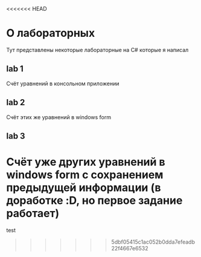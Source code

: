 <<<<<<< HEAD
# О лабораторных
Тут представлены некоторые лабораторные на C# которые я написал 
## lab 1
Счёт уравнений в консольном приложении 
## lab 2
Счёт этих же уравнений в windows form 
## lab 3
Счёт уже других уравнений в windows form с сохранением предыдущей информации
(в доработке :D, но первое задание работает)
=======
test
>>>>>>> 5dbf05415c1ac052b0dda7efeadb22f4667e6532
